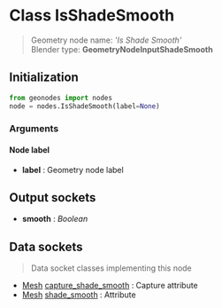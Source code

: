 
# Class IsShadeSmooth

> Geometry node name: _'Is Shade Smooth'_<br>Blender type:  **GeometryNodeInputShadeSmooth**

## Initialization


```python
from geonodes import nodes
node = nodes.IsShadeSmooth(label=None)
```


### Arguments


#### Node label



- **label** : Geometry node label



## Output sockets



- **smooth** : _Boolean_



## Data sockets

> Data socket classes implementing this node


- [Mesh](./sockets/Mesh.md) [capture_shade_smooth](./sockets/Mesh.md#capture_shade_smooth) : Capture attribute
- [Mesh](./sockets/Mesh.md) [shade_smooth](./sockets/Mesh.md#shade_smooth) : Attribute


